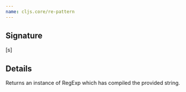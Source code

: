 ```yaml
---
name: cljs.core/re-pattern
---
```


## Signature
[s]


## Details

Returns an instance of RegExp which has compiled the provided string.
